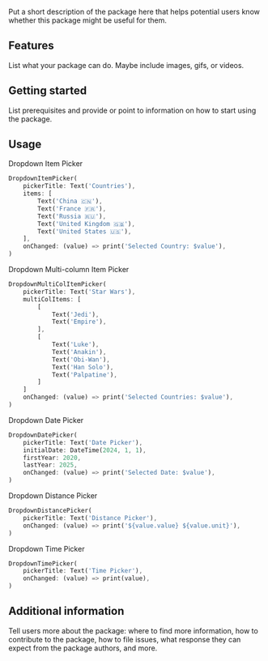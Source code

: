 <!-- 
This README describes the package. If you publish this package to pub.dev,
this README's contents appear on the landing page for your package.

For information about how to write a good package README, see the guide for
[writing package pages](https://dart.dev/tools/pub/writing-package-pages). 

For general information about developing packages, see the Dart guide for
[creating packages](https://dart.dev/guides/libraries/create-packages)
and the Flutter guide for
[developing packages and plugins](https://flutter.dev/to/develop-packages). 
-->

Put a short description of the package here that helps potential users
know whether this package might be useful for them.

## Features

List what your package can do. Maybe include images, gifs, or videos.

## Getting started

List prerequisites and provide or point to information on how to
start using the package.

## Usage

Dropdown Item Picker
```dart
DropdownItemPicker(
    pickerTitle: Text('Countries'),
    items: [
        Text('China 🇨🇳'),
        Text('France 🇫🇷'),
        Text('Russia 🇷🇺'),
        Text('United Kingdom 🇬🇧'),
        Text('United States 🇺🇸'),
    ],
    onChanged: (value) => print('Selected Country: $value'),
)
```

Dropdown Multi-column Item Picker
```dart
DropdownMultiColItemPicker(
    pickerTitle: Text('Star Wars'),
    multiColItems: [
        [
            Text('Jedi'),
            Text('Empire'),
        ],
        [
            Text('Luke'),
            Text('Anakin'),
            Text('Obi-Wan'),
            Text('Han Solo'),
            Text('Palpatine'),
        ]
    ]
    onChanged: (value) => print('Selected Countries: $value'),
)
```

Dropdown Date Picker
```dart
DropdownDatePicker(
    pickerTitle: Text('Date Picker'),
    initialDate: DateTime(2024, 1, 1),
    firstYear: 2020,
    lastYear: 2025,
    onChanged: (value) => print('Selected Date: $value'),
)
```

Dropdown Distance Picker
```dart
DropdownDistancePicker(
    pickerTitle: Text('Distance Picker'),
    onChanged: (value) => print('${value.value} ${value.unit}'),
)
```

Dropdown Time Picker
```dart
DropdownTimePicker(
    pickerTitle: Text('Time Picker'),
    onChanged: (value) => print(value),
)
```

## Additional information

Tell users more about the package: where to find more information, how to 
contribute to the package, how to file issues, what response they can expect 
from the package authors, and more.
